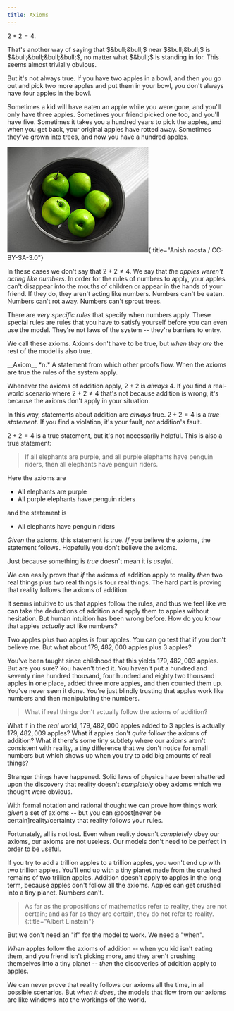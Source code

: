 ```yaml
---
title: Axioms
---
```

$2 + 2 = 4$.

That's another way of saying that $&bull;&bull;$ near $&bull;&bull;$ is $&bull;&bull;&bull;&bull;$, no matter what $&bull;$ is standing in for. This seems almost trivially obvious.

But it's not always true. If you have two apples in a bowl, and then you go out and pick two more apples and put them in your bowl, you don't always have four apples in the bowl.

Sometimes a kid will have eaten an apple while you were gone, and you'll only have three apples. Sometimes your friend picked one too, and you'll have five. Sometimes it takes you a hundred years to pick the apples, and when you get back, your original apples have rotted away. Sometimes they've grown into trees, and now you have a hundred apples.

![Five apples in a bowl](/images/apples.jpg){:title="Anish.rocsta / CC-BY-SA-3.0"}

In these cases we don't say that $2 + 2 \ne 4$. We say that *the apples weren't acting like numbers*. In order for the rules of numbers to apply, your apples can't disappear into the mouths of children or appear in the hands of your friend. If they do, they aren't acting like numbers. Numbers can't be eaten. Numbers can't rot away. Numbers can't sprout trees.

There are *very specific rules* that specify when numbers apply. These special rules are rules that you have to satisfy yourself before you can even use the model. They're not laws of the system -- they're barriers to entry.

We call these <span class="define" markdown="inline">axioms</span>. Axioms don't have to be true, but *when they are* the rest of the model is also true.

<aside class="define" markdown="block">
__Axiom__ *n.*
A statement from which other proofs flow. When the axioms are true the rules of the system apply.
</aside>

Whenever the axioms of addition apply, $2 + 2$ is *always* $4$. If you find a real-world scenario where $2 + 2 \ne 4$ that's not because addition is wrong, it's because the axioms don't apply in your situation.

In this way, statements about addition are *always* true. $2 + 2 = 4$ is a *true statement*. If you find a violation, it's your fault, not addition's fault.

$2 + 2 = 4$ is a true statement, but it's not necessarily helpful. This is also a true statement:

> If all elephants are purple, and all purple elephants have penguin riders, then all elephants have penguin riders.

Here the axioms are

* All elephants are purple
* All purple elephants have penguin riders

and the statement is

* All elephants have penguin riders

*Given* the axioms, this statement is true. *If* you believe the axioms, the statement follows. Hopefully you don't believe the axioms.

Just because something is *true* doesn't mean it is *useful*.

We can easily prove that *if* the axioms of addition apply to reality *then* two real things plus two real things is four real things. The hard part is proving that reality follows the axioms of addition.

It seems intuitive to us that apples follow the rules, and thus we feel like we can take the deductions of addition and apply them to apples without hesitation. But human intuition has been wrong before. How do you know that apples *actually* act like numbers?

Two apples plus two apples is four apples. You can go test that if you don't believe me. But what about $179,482,000$ apples plus $3$ apples?

You've been taught since childhood that this yields $179,482,003$ apples. But are you sure? You haven't tried it. You haven't put a hundred and seventy nine hundred thousand, four hundred and eighty two thousand apples in one place, added three more apples, and then counted them up. You've never seen it done. You're just blindly trusting that apples work like numbers and then manipulating the numbers.

> What if real things don't actually follow the axioms of addition?

What if in the *real* world, $179,482,000$ apples added to $3$ apples is actually $179,482,009$ apples? What if apples don't *quite* follow the axioms of addition? What if there's some tiny subtlety where our axioms aren't consistent with reality, a tiny difference that we don't notice for small numbers but which shows up when you try to add big amounts of real things?

Stranger things have happened. Solid laws of physics have been shattered upon the discovery that reality doesn't *completely* obey axioms which we thought were obvious.

With formal notation and rational thought we can prove how things work *given* a set of axioms -- but you can @post[never be certain]reality/certainty that reality follows your rules.

Fortunately, all is not lost. Even when reality doesn't *completely* obey our axioms, our axioms are not useless. Our models don't need to be perfect in order to be useful.

If you try to add a trillion apples to a trillion apples, you won't end up with two trillion apples. You'll end up with a tiny planet made from the crushed remains of two trillion apples. Addition doesn't apply to apples in the long term, because apples don't follow all the axioms. Apples can get crushed into a tiny planet. Numbers can't.

> As far as the propositions of mathematics refer to reality, they are not certain; and as far as they are certain, they do not refer to reality.
{:title="Albert Einstein"}

But we don't need an "if" for the model to work. We need a "when".

*When* apples follow the axioms of addition -- when you kid isn't eating them, and you friend isn't picking more, and they aren't crushing themselves into a tiny planet -- *then* the discoveries of addition apply to apples.

We can never prove that reality follows our axioms all the time, in all possible scenarios. But *when it does*, the models that flow from our axioms are like windows into the workings of the world.

